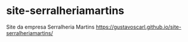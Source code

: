 # site-serralheriamartins
Site da empresa Serralheria Martins
https://gustavoscarl.github.io/site-serralheriamartins/
